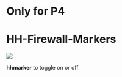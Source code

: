 # Only for P4
# HH-Firewall-Markers

<img src=http://u.cubeupload.com/Owyn/p4markers.jpg>

**hhmarker** to toggle on or off
